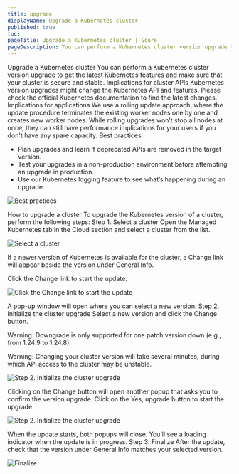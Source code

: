```yaml
---
title: upgrade
displayName: Upgrade a Kubernetes cluster
published: true
toc:
pageTitle: Upgrade a Kubernetes cluster | Gcore
pageDescription: You can perform a Kubernetes cluster version upgrade to get the latest Kubernetes features and make sure that your cluster is secure and stable.
---
```

Upgrade a Kubernetes cluster
You can perform a Kubernetes cluster version upgrade to get the latest Kubernetes features and make sure that your cluster is secure and stable.
Implications for cluster APIs
Kubernetes version upgrades might change the Kubernetes API and features. Please check the official Kubernetes documentation to find the latest changes.
Implications for applications
We use a rolling update approach, where the update procedure terminates the existing worker nodes one by one and creates new worker nodes. While rolling upgrades won’t stop all nodes at once, they can still have performance implications for your users if you don't have any spare capacity.
Best practices
-	Plan upgrades and learn if deprecated APIs are removed in the target version.
-	Test your upgrades in a non-production environment before attempting an upgrade in production.
-	Use our Kubernetes logging feature to see what’s happening during an upgrade.

<img src="https://assets.gcore.pro/docs/cloud/kubernetes/clusters/upgrade/best_practices.png" alt="Best practices">

How to upgrade a cluster
To upgrade the Kubernetes version of a cluster, perform the following steps:
Step 1. Select a cluster
Open the Managed Kubernetes tab in the Cloud section and select a cluster from the list.

<img src="https://assets.gcore.pro/docs/cloud/kubernetes/clusters/upgrade/upgrade_cluster.png" alt="Select a cluster">

If a newer version of Kubernetes is available for the cluster, a Change link will appear beside the version under General Info.

Click the Change link to start the update.

<img src="https://assets.gcore.pro/docs/cloud/kubernetes/clusters/upgrade/change.png" alt="Click the Change link to start the update">

A pop-up window will open where you can select a new version.
Step 2. Initialize the cluster upgrade
Select a new version and click the Change button.

Warning: Downgrade is only supported for one patch version down (e.g., from 1.24.9 to 1.24.8).

Warning: Changing your cluster version will take several minutes, during which API access to the cluster may be unstable.

<img src="https://assets.gcore.pro/docs/cloud/kubernetes/clusters/upgrade/upgrade.png" alt="Step 2. Initialize the cluster upgrade">

Clicking on the Change button will open another popup that asks you to confirm the version upgrade. Click on the Yes, upgrade button to start the upgrade.

<img src="https://assets.gcore.pro/docs/cloud/kubernetes/clusters/upgrade/upgrade_2.png" alt="Step 2. Initialize the cluster upgrade">

When the update starts, both popups will close. You’ll see a loading indicator when the update is in progress.
Step 3. Finalize
After the update, check that the version under General Info matches your selected version.

<img src="https://assets.gcore.pro/docs/cloud/kubernetes/clusters/upgrade/how_use.png" alt="Finalize">




